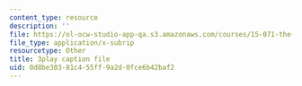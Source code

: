 ```yaml
---
content_type: resource
description: ''
file: https://ol-ocw-studio-app-qa.s3.amazonaws.com/courses/15-071-the-analytics-edge-spring-2017/0d8be30381c455ff9a2d0fce6b42baf2_8ryWylXv0WE.vtt
file_type: application/x-subrip
resourcetype: Other
title: 3play caption file
uid: 0d8be303-81c4-55ff-9a2d-0fce6b42baf2
---
```


